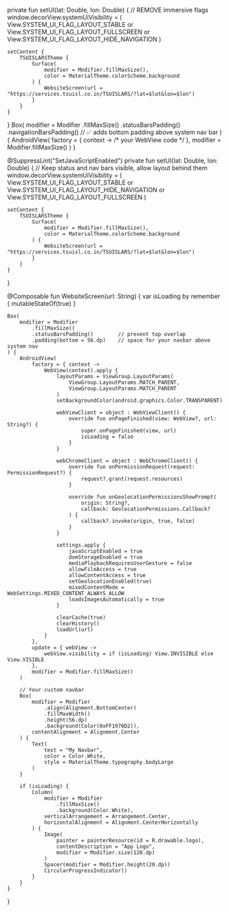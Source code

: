 private fun setUI(lat: Double, lon: Double) {
    // REMOVE immersive flags
    window.decorView.systemUiVisibility = (
        View.SYSTEM_UI_FLAG_LAYOUT_STABLE
        or View.SYSTEM_UI_FLAG_LAYOUT_FULLSCREEN
        or View.SYSTEM_UI_FLAG_LAYOUT_HIDE_NAVIGATION
    )

    setContent {
        TSUISLARSTheme {
            Surface(
                modifier = Modifier.fillMaxSize(),
                color = MaterialTheme.colorScheme.background
            ) {
                WebsiteScreen(url = "https://services.tsuisl.co.in/TSUISLARS/?lat=$lat&lon=$lon")
            }
        }
    }
}
Box(
    modifier = Modifier
        .fillMaxSize()
        .statusBarsPadding()
        .navigationBarsPadding() // ✅ adds bottom padding above system nav bar
) {
    AndroidView(
        factory = { context -> /* your WebView code */ },
        modifier = Modifier.fillMaxSize()
    )
}



@SuppressLint("SetJavaScriptEnabled")
private fun setUI(lat: Double, lon: Double) {
    // Keep status and nav bars visible, allow layout behind them
    window.decorView.systemUiVisibility = (
        View.SYSTEM_UI_FLAG_LAYOUT_STABLE
        or View.SYSTEM_UI_FLAG_LAYOUT_HIDE_NAVIGATION
        or View.SYSTEM_UI_FLAG_LAYOUT_FULLSCREEN
    )

    setContent {
        TSUISLARSTheme {
            Surface(
                modifier = Modifier.fillMaxSize(),
                color = MaterialTheme.colorScheme.background
            ) {
                WebsiteScreen(url = "https://services.tsuisl.co.in/TSUISLARS/?lat=$lat&lon=$lon")
            }
        }
    }
}

@Composable
fun WebsiteScreen(url: String) {
    var isLoading by remember { mutableStateOf(true) }

    Box(
        modifier = Modifier
            .fillMaxSize()
            .statusBarsPadding()        // prevent top overlap
            .padding(bottom = 56.dp)    // space for your navbar above system nav
    ) {
        AndroidView(
            factory = { context ->
                WebView(context).apply {
                    layoutParams = ViewGroup.LayoutParams(
                        ViewGroup.LayoutParams.MATCH_PARENT,
                        ViewGroup.LayoutParams.MATCH_PARENT
                    )
                    setBackgroundColor(android.graphics.Color.TRANSPARENT)

                    webViewClient = object : WebViewClient() {
                        override fun onPageFinished(view: WebView?, url: String?) {
                            super.onPageFinished(view, url)
                            isLoading = false
                        }
                    }

                    webChromeClient = object : WebChromeClient() {
                        override fun onPermissionRequest(request: PermissionRequest?) {
                            request?.grant(request.resources)
                        }

                        override fun onGeolocationPermissionsShowPrompt(
                            origin: String?,
                            callback: GeolocationPermissions.Callback?
                        ) {
                            callback?.invoke(origin, true, false)
                        }
                    }

                    settings.apply {
                        javaScriptEnabled = true
                        domStorageEnabled = true
                        mediaPlaybackRequiresUserGesture = false
                        allowFileAccess = true
                        allowContentAccess = true
                        setGeolocationEnabled(true)
                        mixedContentMode = WebSettings.MIXED_CONTENT_ALWAYS_ALLOW
                        loadsImagesAutomatically = true
                    }

                    clearCache(true)
                    clearHistory()
                    loadUrl(url)
                }
            },
            update = { webView ->
                webView.visibility = if (isLoading) View.INVISIBLE else View.VISIBLE
            },
            modifier = Modifier.fillMaxSize()
        )

        // Your custom navbar
        Box(
            modifier = Modifier
                .align(Alignment.BottomCenter)
                .fillMaxWidth()
                .height(56.dp)
                .background(Color(0xFF1976D2)),
            contentAlignment = Alignment.Center
        ) {
            Text(
                text = "My Navbar",
                color = Color.White,
                style = MaterialTheme.typography.bodyLarge
            )
        }

        if (isLoading) {
            Column(
                modifier = Modifier
                    .fillMaxSize()
                    .background(Color.White),
                verticalArrangement = Arrangement.Center,
                horizontalAlignment = Alignment.CenterHorizontally
            ) {
                Image(
                    painter = painterResource(id = R.drawable.logo),
                    contentDescription = "App Logo",
                    modifier = Modifier.size(120.dp)
                )
                Spacer(modifier = Modifier.height(20.dp))
                CircularProgressIndicator()
            }
        }
    }
}

